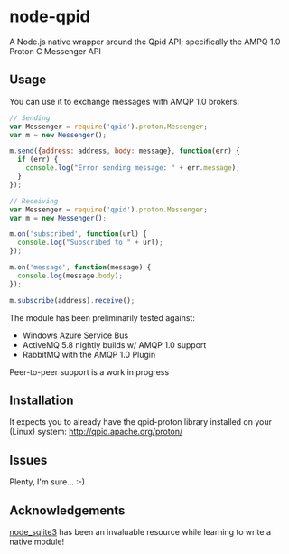 node-qpid
============

A Node.js native wrapper around the Qpid API; specifically the AMPQ 1.0 Proton C Messenger API

## Usage

You can use it to exchange messages with AMQP 1.0 brokers:

```javascript
// Sending
var Messenger = require('qpid').proton.Messenger;
var m = new Messenger();

m.send({address: address, body: message}, function(err) {
  if (err) {
    console.log("Error sending message: " + err.message);
  }
});

```

```javascript
// Receiving
var Messenger = require('qpid').proton.Messenger;
var m = new Messenger();

m.on('subscribed', function(url) {
  console.log("Subscribed to " + url);
});

m.on('message', function(message) {
  console.log(message.body);
});

m.subscribe(address).receive();
```

The module has been preliminarily tested against:
* Windows Azure Service Bus
* ActiveMQ 5.8 nightly builds w/ AMQP 1.0 support
* RabbitMQ with the AMQP 1.0 Plugin

Peer-to-peer support is a work in progress

## Installation

It expects you to already have the qpid-proton library installed on your (Linux) system:
http://qpid.apache.org/proton/

## Issues

Plenty, I'm sure... :-)

## Acknowledgements

[node_sqlite3](https://github.com/developmentseed/node-sqlite3) has been an invaluable resource while learning to write a native module!
